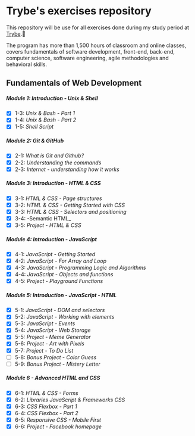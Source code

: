 # Trybe's exercises repository

This repository will be use for all exercises done during my study period at [Trybe](https://www.betrybe.com/).:rocket:

The program has more than 1,500 hours of classroom and online classes, covers fundamentals of software development, front-end, back-end, computer science, software engineering, agile methodologies and behavioral skills.

## Fundamentals of Web Development

##### Module 1: Introduction - Unix & Shell

- [x] 1-3: _Unix & Bash - Part 1_
- [x] 1-4: _Unix & Bash - Part 2_
- [x] 1-5: _Shell Script_

##### Module 2: Git & GitHub

- [x] 2-1: _What is Git and Github?_
- [x] 2-2: _Understanding the commands_
- [x] 2-3: _Internet - understanding how it works_

##### Module 3: Introduction - HTML & CSS

 - [x] 3-1: _HTML & CSS - Page structures_
 - [x] 3-2: _HTML & CSS - Getting Started with CSS_
 - [x] 3-3: _HTML & CSS - Selectors and positioning_
 - [x] 3-4: -Semantic HTML_
 - [x] 3-5: _Project - HTML & CSS_

##### Module 4: Introduction - JavaScript

 - [x] 4-1: _JavaScript - Getting Started_
 - [x] 4-2: _JavaScript - For Array and Loop_
 - [x] 4-3: _JavaScript - Programming Logic and Algorithms_
 - [x] 4-4: _JavaScript - Objects and functions_
 - [x] 4-5: _Project - Playground Functions_

##### Module 5: Introduction - JavaScript - HTML

- [x] 5-1: _JavaScript - DOM and selectors_
- [x] 5-2: _JavaScript - Working with elements_
- [x] 5-3: _JavaScript - Events_
- [x] 5-4: _JavaScript - Web Storage_
- [x] 5-5: _Project - Meme Generator_
- [x] 5-6: _Project - Art with Pixels_
- [x] 5-7: _Project - To Do List_
- [ ]  5-8: _Bonus Project - Color Guess_
- [ ] 5-9: _Bonus Project - Mistery Letter_

##### Module 6 - Advanced HTML and CSS

- [x] 6-1: _HTML & CSS - Forms_
- [x] 6-2: _Libraries JavaScript & Frameworks CSS_
- [x] 6-3: _CSS Flexbox - Part 1_
- [x] 6-4: _CSS Flexbox - Part 2_
- [x] 6-5: _Responsive CSS - Mobile First_
- [x] 6-6: _Project - Facebook homepage_

